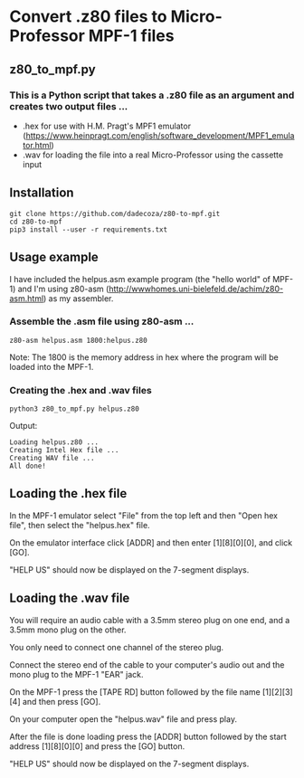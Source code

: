 # Convert .z80 files to Micro-Professor MPF-1 files

## z80_to_mpf.py
### This is a Python script that takes a .z80 file as an argument and creates two output files ...
* .hex for use with H.M. Pragt's MPF1 emulator (https://www.heinpragt.com/english/software_development/MPF1_emulator.html)
* .wav for loading the file into a real Micro-Professor using the cassette input

## Installation
```
git clone https://github.com/dadecoza/z80-to-mpf.git
cd z80-to-mpf
pip3 install --user -r requirements.txt
```

## Usage example
I have included the helpus.asm example program (the "hello world" of MPF-1) and I'm using z80-asm (http://wwwhomes.uni-bielefeld.de/achim/z80-asm.html) as my assembler.

### Assemble the .asm file using z80-asm ...
```
z80-asm helpus.asm 1800:helpus.z80 
```
Note: The 1800 is the memory address in hex where the program will be loaded into the MPF-1.

### Creating the .hex and .wav files
```
python3 z80_to_mpf.py helpus.z80
```
Output:
```
Loading helpus.z80 ...
Creating Intel Hex file ...
Creating WAV file ...
All done!
```

## Loading the .hex file
In the MPF-1 emulator select "File" from the top left and then "Open hex file", then select the "helpus.hex" file.

On the emulator interface click \[ADDR\] and then enter \[1\]\[8\]\[0\]\[0\], and click \[GO\].

"HELP US" should now be displayed on the 7-segment displays.


## Loading the .wav file

You will require an audio cable with a 3.5mm stereo plug on one end, and a 3.5mm mono plug on the other.

You only need to connect one channel of the stereo plug.

Connect the stereo end of the cable to your computer's audio out and the mono plug to the MPF-1 "EAR" jack.

On the MPF-1 press the \[TAPE RD\] button followed by the file name \[1\]\[2\]\[3\]\[4\] and then press \[GO\].

On your computer open the "helpus.wav" file and press play.

After the file is done loading press the \[ADDR\] button followed by the start address \[1\]\[8\]\[0\]\[0\] and press the \[GO\] button.

"HELP US" should now be displayed on the 7-segment displays.






